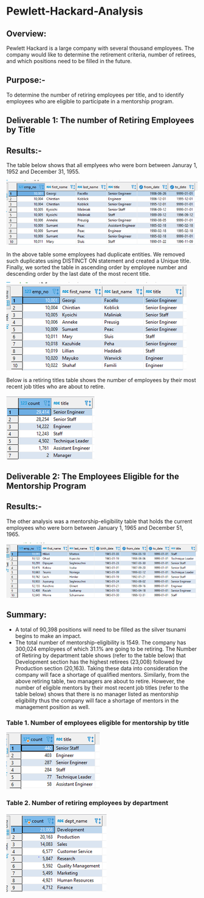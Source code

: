 # Pewlett-Hackard-Analysis

## Overview:
Pewlett Hackard is a large company with several thousand employees. The company would like to determine the retirement criteria, 
number of retirees, and which positions need to be filled in the future.

## Purpose:-
To determine the number of retiring employees per title, and to identify employees who are eligible to participate in a mentorship program.

## Deliverable 1: The number of Retiring Employees by Title 

## Results:- 
The table below shows that all emplyees who were born between Januray 1, 1952 and December 31, 1955.  

![](retirement_titles.PNG)

In the above table some employees had duplicate entities. We removed such duplicates using DISTINCT ON statement and created a Unique title. 
Finally, we sorted the table in ascending order by employee number and descending order by the last date of the most recent title. 

![](Unique_titles.PNG)

Below is a retiring titles table shows the number of employees by their most recent job titles who are about to retire. 

![](retiring_titles.PNG)

## Deliverable 2: The Employees Eligible for the Mentorship Program
## Results:-  
The other analysis was a mentorship-eligibility table that holds the current employees who were born between January 1, 1965 and December 51, 1965. 

![](mentorship_eligibilty.PNG)

## Summary: 
- A total of 90,398 positions will need to be filled as the silver tsunami begins to make an impact. 
- The total number of mentorship-eligibility is 1549. The company has 300,024 employees of which 31.1% are going to be retiring. 
  The Number of Retiring by department table shows (refer to the table below) that Development section has the highest retirees 
  (23,008) followed by Production section (20,163).  Taking these data into consideration the company will face a shortage of qualified mentors. 
  Similarly, from the above retiring table, two managers are about to retire. However, the number of eligible mentors by their most recent job titles 
  (refer to the table below) shows that there is no manager listed as mentorship eligibility thus the company will face a shortage of mentors in the management position as well. 

### Table 1. Number of employees eligible for mentorship by title
                  
![](mentors_count.PNG)

### Table 2. Number of retiring employees by department 

![](Retirees_department.PNG)